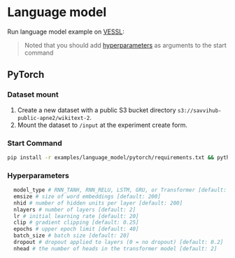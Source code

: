 # Language model
Run language model example on [VESSL](https://vessl.ai):
> Noted that you should add [hyperparameters](../README.md) as arguments to the start command
## PyTorch
### Dataset mount
  1. Create a new dataset with a public S3 bucket directory `s3://savvihub-public-apne2/wikitext-2`.
  2. Mount the dataset to `/input` at the experiment create form.
### Start Command
  ```bash
  pip install -r examples/language_model/pytorch/requirements.txt && python examples/language_model/pytorch/main.py
  ```
### Hyperparameters
  ```bash
    model_type # RNN_TANH, RNN_RELU, LSTM, GRU, or Transformer [default: 'LSTM']
    emsize # size of word embeddings [default: 200]
    nhid # number of hidden units per layer [default: 200]
    nlayers # number of layers [default: 2]
    lr # initial learning rate [default: 20]
    clip # gradient clipping [default: 0.25]
    epochs # upper epoch limit [default: 40]
    batch_size # batch size [default: 20]
    dropout # dropout applied to layers (0 = no dropout) [default: 0.2]
    nhead # the number of heads in the transformer model [default: 2]
  ```